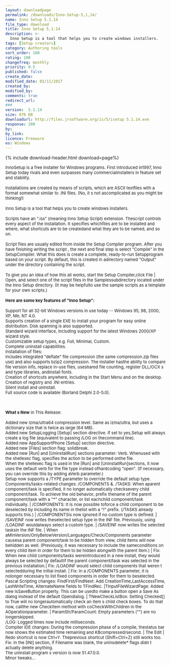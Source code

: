 ```yaml
---
layout: downloadpage
permalink: /downloads/Inno-Setup-5,1,14/
name: Inno Setup 5.1.14
file_type: download
title: Inno Setup 5.1.14
description: >-
  Inno Setup is a tool that helps you to create windows installers.
tags: [Setup creators]
category: Authoring tools
sort_order: 100
rating: 100
changefreq: monthly
priority: 0.5
published: false
create_date:
modified_date: 03/11/2017
created_by:
modified_by:
comments: true
redirect_url:
###
version:  5.1.14
size: 876 KB
downloadurl: http://files.jrsoftware.org/is/5/isetup 5.1.14.exe
response: 200
by:
by_link:
licence: Freeware
os: Windows
---
```


{% include download-header.html download=page%}

<p style="fix-download-text !important">
<p><font size="2"><p>InnoSetup is a free installer for Windows programs. First introduced in1997, Inno Setup today rivals and even surpasses many commercialinstallers in feature set and stability.<br />
<br />
Installations are created by means of scripts, which are ASCII textfiles with a format somewhat similar to .INI files. (No, it s not ascomplicated as you might be thinking!) <br />
<br />
Inno Setup is a tool that helps you to create windows installers.<br />
<br />
Scripts have an ".iss" (meaning Inno Setup Script) extension. Thescript controls every aspect of the installation. It specifies whichfiles are to be installed and where, what shortcuts are to be createdand what they are to be named, and so on. <br />
<br />
Script files are usually edited from inside the Setup Compiler program. After you have finishing writing the script , the next and final step is select "Compile" in the SetupCompiler. What this does is create a complete, ready-to-run Setupprogram based on your script. By default, this is created in adirectory named "Output" under the directory containing the script.<br />
<br />
To give you an idea of how this all works, start the Setup Compiler,click File | Open, and select one of the script files in the Samplessubdirectory located under the Inno Setup directory. (It may be helpfulto use the sample scripts as a template for your own scripts.)<br />
<br />
<span><strong>Here are some key features of "Inno Setup":</strong></span><br />
<br />
Support for all 32-bit Windows versions in use today -- Windows 95, 98, 2000, XP, Me, NT 4.0. <br />
Supports creation of a single EXE to install your program for easy online distribution. Disk spanning is also supported. <br />
Standard wizard interface, including support for the latest Windows 2000/XP wizard style. <br />
Customizable setup types, e.g. Full, Minimal, Custom. <br />
Complete uninstall capabilities. <br />
Installation of files:<br />
Includes integrated "deflate" file compression (the same compression.zip files use) and also supports bzip2 compression. The installer hasthe ability to compare file version info, replace in-use files, useshared file counting, register DLL/OCX s and type libraries, andinstall fonts. <br />
Creation of shortcuts anywhere, including in the Start Menu and on the desktop. <br />
Creation of registry and .INI entries. <br />
Silent install and uninstall. <br />
Full source code is available (Borland Delphi 2.0-5.0).<br />
</p>
<div class="celltext_big"><br />
<br />
<strong>What s New</strong> in This Release:<br />
<br />
Added new lzma/ultra64 compression level. Same as lzma/ultra, but uses a dictionary size that is twice as large (64 MB). <br />
Added new SetupLogging [Setup] section directive. If set to yes,Setup will always create a log file (equivalent to passing /LOG on thecommand line). <br />
Added new AppSupportPhone [Setup] section directive. <br />
Added new [Files] section flag: solidbreak. <br />
Added new [Run] and [UninstallRun] sections parameter: Verb. Whenused with the shellexec flag, specifies the action to be performed onthe file. <br />
When the shellexec flag is used in the [Run] and [UninstallRun]sections, it now uses the default verb for the file type instead ofhardcoding "open". (If necessary, you can override this by adding aVerb parameter.) <br />
Setup now supports a /TYPE parameter to override the default setup type. <br />
Components/tasks-related changes: /COMPONENTS &amp;. /TASKS: When aparent component/task is specified, it no longer automatically checksevery child component/task. To achieve the old behavior, prefix thename of the parent component/task with a "*" character, or list eachchild component/task individually. | /COMPONENTS: It is now possible toforce a child component to be deselected by including its name in thelist with a "!" prefix. (/TASKS already supports this.) | /COMPONENTSis now ignored if no custom type is defined. | /SAVEINF now writes theselected setup type in the INF file. Previously, using /LOADINF wouldalways select a custom type. | /SAVEINF now writes the selected tasksin the INF file. | When aMinVersion/OnlyBelowVersion/Languages/Check/Components parameter causesa parent component/task to be hidden from view, child items will now behidden as well. (Previously, it was necessary to include the sameconditions on every child item in order for them to be hidden alongwith the parent item.) | Fix: When new child components/tasks wereintroduced in a new install, they would always be selected by defaultif the parent component/task was selected in the previous installation.| Fix: /LOADINF would select child components that weren t selectedduring the initial install. | Fix: In a /COMPONENTS parameter, it is nolonger necessary to list fixed components in order for them to beselected.<br />
Pascal Scripting changes: FindFirst/FindNext: Add CreationTime,LastAccessTime, LastWriteTime, AlternateName fields to TFindRec. |TInputFileWizardPage: Added new IsSaveButton property. This can be usedto make a button open a Save As dialog instead of the default Opendialog. | TNewCheckListBox: Setting Checked[] to True will no longerautomatically check an item s child check boxes. To do that now, callthe new CheckItem method with coCheckWithChildren in the AOperationparameter. | ParamStr/ParamCount: Empty parameters ("") are no longerskipped. <br />
/LOG: Logged times now include milliseconds. <br />
Compiler IDE changes: During the compression phase of a compile, thestatus bar now shows the estimated time remaining and KBcompressed/second. | The Edit | Redo shortcut is now Ctrl+Y. Theprevious shortcut (Shift+Ctrl+Z) still works too. <br />
Fix: In the [INI] section, if Filename was blank, the uninsdelete* flags didn t actually delete anything. <br />
The uninstall program s version is now 51.47.0.0. <br />
Minor tweaks...</div></p></p>
